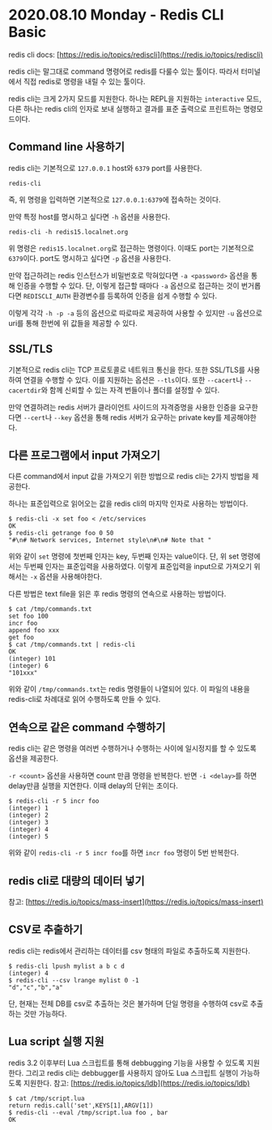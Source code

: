 # 2020.08.10 Monday - Redis CLI Basic

redis cli docs: [https://redis.io/topics/rediscli](https://redis.io/topics/rediscli)

redis cli는 말그대로 command 명령어로 redis를 다룰수 있는 툴이다. 따라서 터미널에서 직접 redis로 명령을 내릴 수 있는 툴이다.

redis cli는 크게 2가지 모드를 지원한다. 하나는 REPL을 지원하는 `interactive` 모드, 다른 하나는 redis cli의 인자로 보내 실행하고 결과를 표준 출력으로 프린트하는 명령모드이다.

## Command line 사용하기

redis cli는 기본적으로 `127.0.0.1` host와 `6379` port를 사용한다.

```
redis-cli
```

즉, 위 명령을 입력하면 기본적으로 `127.0.0.1:6379`에 접속하는 것이다.

만약 특정 host를 명시하고 싶다면 `-h` 옵션을 사용한다.

```
redis-cli -h redis15.localnet.org
```

위 명령은 `redis15.localnet.org`로 접근하는 명령이다. 이때도 port는 기본적으로 `6379`이다. port도 명시하고 싶다면 `-p` 옵션을 사용한다.

만약 접근하려는 redis 인스턴스가 비밀번호로 막혀있다면 `-a <password>` 옵션을 통해 인증을 수행할 수 있다.
단, 이렇게 접근할 때마다 `-a` 옵션으로 접근하는 것이 번거롭다면 `REDISCLI_AUTH` 환경변수를 등록하여 인증을 쉽게 수행할 수 있다.

이렇게 각각 `-h -p -a` 등의 옵션으로 따로따로 제공하여 사용할 수 있지만 `-u` 옵션으로 uri를 통해 한번에 위 값들을 제공할 수 있다.

## SSL/TLS

기본적으로 redis cli는 TCP 프로토콜로 네트워크 통신을 한다. 또한 SSL/TLS를 사용하여 연결을 수행할 수 있다.
이를 지원하는 옵션은 `--tls`이다. 또한 `--cacert`나 `--cacertdir`와 함께 신뢰할 수 있는 자격 번들이나 폴더를 설정할 수 있다.

만약 연결하려는 redis 서버가 클라이언트 사이드의 자격증명을 사용한 인증을 요구한다면 `--cert`나 `--key` 옵션을 통해 redis 서버가 요구하는 private key를 제공해야한다.

## 다른 프로그램에서 input 가져오기

다른 command에서 input 값을 가져오기 위한 방법으로 redis cli는 2가지 방법을 제공한다.

하나는 표준입력으로 읽어오는 값을 redis cli의 마지막 인자로 사용하는 방법이다.

```
$ redis-cli -x set foo < /etc/services
OK
$ redis-cli getrange foo 0 50
"#\n# Network services, Internet style\n#\n# Note that "
```

위와 같이 `set` 명령에 첫번째 인자는 key, 두번째 인자는 value이다. 단, 위 set 명령에서는 두번째 인자는 표준입력을 사용하였다. 이렇게 표준입력을 input으로 가져오기 위해서는 `-x` 옵션을 사용해야한다.

다른 방법은 text file을 읽은 후 redis 명령의 연속으로 사용하는 방법이다.

```
$ cat /tmp/commands.txt
set foo 100
incr foo
append foo xxx
get foo
$ cat /tmp/commands.txt | redis-cli
OK
(integer) 101
(integer) 6
"101xxx"
```

위와 같이 `/tmp/commands.txt`는 redis 명령들이 나열되어 있다. 이 파일의 내용을 redis-cli로 차례대로 읽어 수행하도록 만들 수 있다.

## 연속으로 같은 command 수행하기

redis cli는 같은 명령을 여러번 수행하거나 수행하는 사이에 일시정지를 할 수 있도록 옵션을 제공한다.

`-r <count>` 옵션을 사용하면 count 만큼 명령을 반복한다. 반면 `-i <delay>`를 하면 delay만큼 실행을 지연한다. 이때 delay의 단위는 초이다.

```
$ redis-cli -r 5 incr foo
(integer) 1
(integer) 2
(integer) 3
(integer) 4
(integer) 5
```

위와 같이 `redis-cli -r 5 incr foo`를 하면 `incr foo` 명령이 5번 반복한다.

## redis cli로 대량의 데이터 넣기

참고: [https://redis.io/topics/mass-insert](https://redis.io/topics/mass-insert)

## CSV로 추출하기

redis cli는 redis에서 관리하는 데이터를 csv 형태의 파일로 추출하도록 지원한다.

```
$ redis-cli lpush mylist a b c d
(integer) 4
$ redis-cli --csv lrange mylist 0 -1
"d","c","b","a"
```

단, 현재는 전체 DB를 csv로 추출하는 것은 불가하며 단일 명령을 수행하여 csv로 추출하는 것만 가능하다.

## Lua script 실행 지원

redis 3.2 이후부터 Lua 스크립트를 통해 debbugging 기능을 사용할 수 있도록 지원한다. 그리고 redis cli는 debbugger를 사용하지 않아도 Lua 스크립트 실행이 가능하도록 지원한다.
참고: [https://redis.io/topics/ldb](https://redis.io/topics/ldb)

```
$ cat /tmp/script.lua
return redis.call('set',KEYS[1],ARGV[1])
$ redis-cli --eval /tmp/script.lua foo , bar
OK
```
